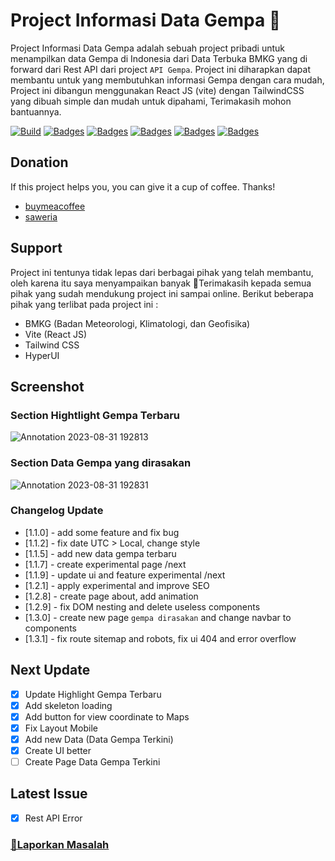 # Project Informasi Data Gempa 🏡

Project Informasi Data Gempa adalah sebuah project pribadi untuk menampilkan data Gempa di Indonesia dari Data Terbuka BMKG yang di forward dari Rest API dari project ```API Gempa```. Project ini diharapkan dapat membantu untuk yang membutuhkan informasi Gempa dengan cara mudah, Project ini dibangun menggunakan React JS (vite) dengan TailwindCSS yang dibuah simple dan mudah untuk dipahami, Terimakasih mohon bantuannya.

[![Build](https://img.shields.io/github/followers/fajriyan)](https://github.com/login?return_to=https%3A%2F%2Fgithub.com%2Ffajriyan)
[![Badges](https://img.shields.io/github/stars/fajriyan/info-gempa)]()
[![Badges](https://img.shields.io/github/languages/code-size/fajriyan/info-gempa)]()
[![Badges](https://img.shields.io/bower/l/react)]()
[![Badges](https://img.shields.io/github/directory-file-count/fajriyan/info-gempa)]()
[![Badges](https://img.shields.io/github/package-json/v/fajriyan/info-gempa?label=package%20json)]()

## Donation 
If this project helps you, you can give it a cup of coffee. Thanks!
* [buymeacoffee](https://www.buymeacoffee.com/fajriyan)
* [saweria](https://saweria.co/fajriyan)



<!--!
## How to run it

Untuk menjalankan project ini kalian bisa melakukan dengan 2 cara, sebagai berikut : 

### `Access Here (Online)`

Kalian bisa melakukan pengaksesan website secara online [disini](https://fajriyan.pages.dev/).


### `Download Project (Run Offline)`

Cara kedua bisa digunakan apabila ingin melakukan run dengan `offline` dengan langsung melakukan download project [disini](https://github.com/fajriyan/portfolio.git).
-->

## Support
Project ini tentunya tidak lepas dari berbagai pihak yang telah membantu, oleh karena itu saya menyampaikan banyak 🙏Terimakasih kepada semua pihak yang sudah mendukung project ini sampai online. Berikut beberapa pihak yang terlibat pada project ini :

* BMKG (Badan Meteorologi, Klimatologi, dan Geofisika)
* Vite (React JS)
* Tailwind CSS
* HyperUI


## Screenshot

### Section Hightlight Gempa Terbaru
![Annotation 2023-08-31 192813](https://github.com/fajriyan/info-gempa/assets/56616688/06d3bcf1-fdf5-4ab2-a92e-87e767b514a8)

### Section Data Gempa yang dirasakan
![Annotation 2023-08-31 192831](https://github.com/fajriyan/info-gempa/assets/56616688/2130d640-286b-47ed-a01f-0fac326f663a)


### Changelog Update
- [1.1.0] - add some feature and fix bug
- [1.1.2] - fix date UTC > Local, change style
- [1.1.5] - add new data gempa terbaru
- [1.1.7] - create experimental page /next
- [1.1.9] - update ui and feature experimental /next
- [1.2.1] - apply experimental and improve SEO
- [1.2.8] - create page about, add animation
- [1.2.9] - fix DOM nesting and delete useless components
- [1.3.0] - create new page `gempa dirasakan` and change navbar to components
- [1.3.1] - fix route sitemap and robots, fix ui 404 and error overflow



## Next Update
- [x] Update Highlight Gempa Terbaru
- [x] Add skeleton loading
- [x] Add button for view coordinate to Maps
- [x] Fix Layout Mobile
- [x] Add new Data (Data Gempa Terkini)
- [x] Create UI better
- [ ] Create Page Data Gempa Terkini

## Latest Issue
- [x] Rest API Error


### <a href="https://github.com/fajriyan/info-gempa/issues/new">📢Laporkan Masalah</a>

